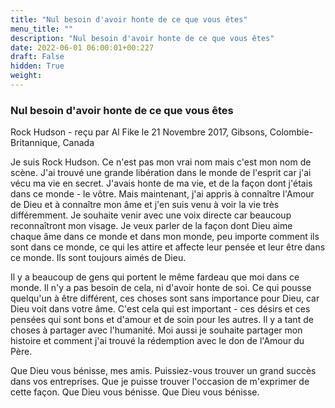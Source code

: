 ```yaml
---
title: "Nul besoin d'avoir honte de ce que vous êtes"
menu_title: ""
description: "Nul besoin d'avoir honte de ce que vous êtes"
date: 2022-06-01 06:00:01+00:227
draft: False
hidden: True
weight:
---
```

### Nul besoin d'avoir honte de ce que vous êtes

Rock Hudson - reçu par Al Fike le 21 Novembre 2017, Gibsons, Colombie-Britannique, Canada

Je suis Rock Hudson. Ce n'est pas mon vrai nom mais c'est mon nom de scène. J'ai trouvé une grande libération dans le monde de l'esprit car j'ai vécu ma vie en secret. J'avais honte de ma vie, et de la façon dont j'étais dans ce monde - le vôtre. Mais maintenant, j'ai appris à connaître l'Amour de Dieu et à connaître mon âme et j'en suis venu à voir la vie très différemment. Je souhaite venir avec une voix directe car beaucoup reconnaîtront mon visage. Je veux parler de la façon dont Dieu aime chaque âme dans ce monde et dans mon monde, peu importe comment ils sont dans ce monde, ce qui les attire et affecte leur pensée et leur être dans ce monde. Ils sont toujours aimés de Dieu.

Il y a beaucoup de gens qui portent le même fardeau que moi dans ce monde. Il n'y a pas besoin de cela, ni d'avoir honte de soi. Ce qui pousse quelqu'un à être différent, ces choses sont sans importance pour Dieu, car Dieu voit dans votre âme. C'est cela qui est important - ces désirs et ces pensées qui sont bons et d'amour et de soin pour les autres. Il y a tant de choses à partager avec l'humanité. Moi aussi je souhaite partager mon histoire et comment j'ai trouvé la rédemption avec le don de l'Amour du Père.

Que Dieu vous bénisse, mes amis. Puissiez-vous trouver un grand succès dans vos entreprises. Que je puisse trouver l'occasion de m'exprimer de cette façon. Que Dieu vous bénisse. Que Dieu vous bénisse.



